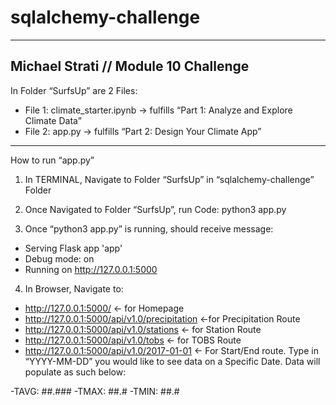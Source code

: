 # sqlalchemy-challenge

--------------------------------------------------------------------
Michael Strati // Module 10 Challenge
--------------------------------------------------------------------
In Folder “SurfsUp” are 2 Files:
- File 1: climate_starter.ipynb → fulfills “Part 1: Analyze and Explore Climate Data”
- File 2: app.py → fulfills “Part 2: Design Your Climate App”
--------------------------------------------------------------------
How to run “app.py”

1. In TERMINAL, Navigate to Folder “SurfsUp” in “sqlalchemy-challenge” Folder  

2. Once Navigated to Folder “SurfsUp”, run Code:  python3 app.py

3. Once “python3 app.py” is running, should receive message:
 * Serving Flask app 'app'
 * Debug mode: on
 * Running on http://127.0.0.1:5000

4. In Browser, Navigate to:
- http://127.0.0.1:5000/  ← for Homepage
- http://127.0.0.1:5000/api/v1.0/precipitation ←for Precipitation Route
- http://127.0.0.1:5000/api/v1.0/stations ← for Station Route
- http://127.0.0.1:5000/api/v1.0/tobs ← for TOBS Route
- http://127.0.0.1:5000/api/v1.0/2017-01-01 ← For Start/End route. Type in “YYYY-MM-DD” you would like to see data on a Specific Date. Data will populate as such below:
  
-TAVG:  ##.###
-TMAX:  ##.#
-TMIN:  ##.#
